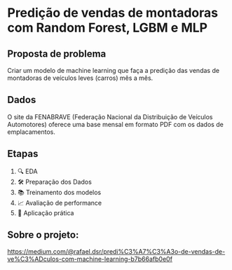 # Predição de vendas de montadoras com Random Forest, LGBM e MLP

## Proposta de problema
Criar um modelo de machine learning que faça a predição das vendas de montadoras de veículos leves (carros) mês a mês. 

## Dados
O site da FENABRAVE (Federação Nacional da Distribuição de Veículos Automotores) oferece uma base mensal em formato PDF com os dados de emplacamentos.

## Etapas
1. 🔍 EDA
2. 🛠️ Preparação dos Dados
3. 📚 Treinamento dos modelos
4. 📈 Avaliação de performance
5. 🎯 Aplicação prática

## Sobre o projeto: 
https://medium.com/@rafael.dsr/predi%C3%A7%C3%A3o-de-vendas-de-ve%C3%ADculos-com-machine-learning-b7b66afb0e0f
